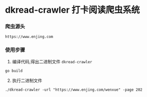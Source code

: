 # dkread-crawler 打卡阅读爬虫系统

### 爬虫源头
```
https://www.enjing.com
```

### 使用步骤

1. 编译代码,得出二进制文件 `dkread-crawler`
```
go build 
```

2. 执行二进制文件
```
./dkread-crawler -url "https://www.enjing.com/wenxue" -page 202
```

